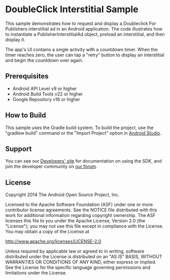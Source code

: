 DoubleClick Interstitial Sample
===============================

This sample demonstrates how to request and display a Doubleclick For
Publishers interstitial ad in an Android application. The code illustrates how
to instantiate a PublisherInterstitialAd object, preload an interstitial, and
then display it.

The app's UI contains a single activity with a countdown timer. When the timer
reaches zero, the user can tap a "retry" button to display an interstitial and
begin the countdown over again.

Prerequisites
-------------

- Android API Level v9 or higher
- Android Build Tools v22 or higher
- Google Repository v16 or higher

How to Build
------------

This sample uses the Gradle build system. To build the project, use the
"gradlew build" command or the "Import Project" option in
[Android Studio](http://developer.android.com/sdk/index.html).

Support
-------

You can see our [Developers' site](https://developers.google.com/mobile-ads-sdk/)
for documentation on using the SDK, and join the developer community on
[our forum](https://groups.google.com/forum/#!forum/google-admob-ads-sdk).

License
-------

Copyright 2014 The Android Open Source Project, Inc.

Licensed to the Apache Software Foundation (ASF) under one or more contributor
license agreements.  See the NOTICE file distributed with this work for
additional information regarding copyright ownership.  The ASF licenses this
file to you under the Apache License, Version 2.0 (the "License"); you may not
use this file except in compliance with the License.  You may obtain a copy of
the License at

http://www.apache.org/licenses/LICENSE-2.0

Unless required by applicable law or agreed to in writing, software
distributed under the License is distributed on an "AS IS" BASIS, WITHOUT
WARRANTIES OR CONDITIONS OF ANY KIND, either express or implied.  See the
License for the specific language governing permissions and limitations under
the License.
